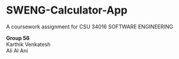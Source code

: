 # SWENG-Calculator-App
A coursework assignment for CSU 34016 SOFTWARE ENGINEERING 

<b>Group 56 </b> </br>
Karthik Venkatesh </br>
Ali Al Ani

